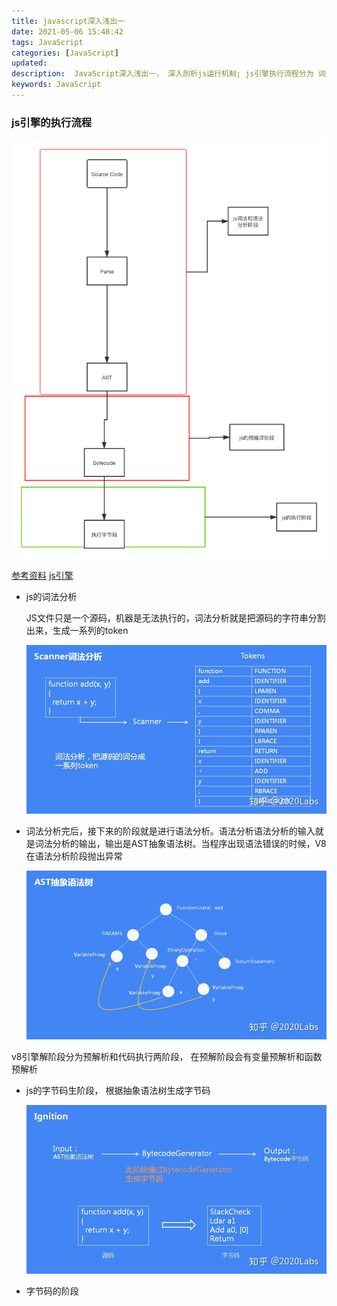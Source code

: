 ```yaml
---
title: javascript深入浅出一
date: 2021-05-06 15:48:42
tags: JavaScript
categories: [JavaScript]
updated:
description:  JavaScript深入浅出一， 深入剖析js运行机制; js引擎执行流程分为 词法分析 -> 语法分析 -> 预编译-> 生成可执行的字节码
keywords: JavaScript
---
```


### js引擎的执行流程

<img src="../../static/js引擎流程.png">

[参考资料](https://zhuanlan.zhihu.com/p/96969423)
[js引擎](https://juejin.im/post/6844903788629721096)

- js的词法分析

   JS文件只是一个源码，机器是无法执行的，词法分析就是把源码的字符串分割出来，生成一系列的token

   <img src="../../static/js的词法分析.jpg" />

- 词法分析完后，接下来的阶段就是进行语法分析。语法分析语法分析的输入就是词法分析的输出，输出是AST抽象语法树。当程序出现语法错误的时候，V8在语法分析阶段抛出异常

    <img src="../../static/js语法分析.jpg">

v8引擎解阶段分为预解析和代码执行两阶段， 在预解阶段会有变量预解析和函数预解析

- js的字节码生阶段， 根据抽象语法树生成字节码

   <img src="../../static/js的字节码生成.jpg">

- 字节码的阶段
